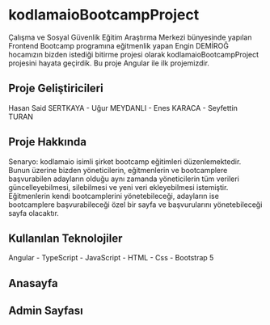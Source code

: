 # kodlamaioBootcampProject
Çalışma ve Sosyal Güvenlik Eğitim Araştırma Merkezi bünyesinde yapılan Frontend Bootcamp programına eğitmenlik yapan Engin DEMİROĞ hocamızın bizden istediği bitirme projesi olarak kodlamaioBootcampProject projesini hayata geçirdik. Bu proje Angular ile ilk projemizdir.

## Proje Geliştiricileri
Hasan Said SERTKAYA - Uğur MEYDANLI - Enes KARACA - Seyfettin TURAN

## Proje Hakkında
Senaryo: kodlamaio isimli şirket bootcamp eğitimleri düzenlemektedir. Bunun üzerine bizden yöneticilerin, eğitmenlerin ve bootcamplere başvurabilen adayların olduğu aynı zamanda yöneticilerin tüm verileri güncelleyebilmesi, silebilmesi ve yeni veri ekleyebilmesi istemiştir. Eğitmenlerin kendi bootcamplerini yönetebileceği, adayların ise bootcamplere başvurabileceği özel bir sayfa ve başvurularını yönetebileceği sayfa olacaktır.

## Kullanılan Teknolojiler
Angular - TypeScript - JavaScript - HTML - Css - Bootstrap 5 

## Anasayfa


## Admin Sayfası



